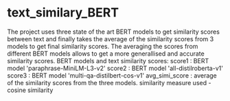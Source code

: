 # text_similary_BERT
The project uses three state of the art BERT models to get similarity scores between text and finally takes the average of the similarity scores from 3 models to get final similarity scores. The averaging the scores from different BERT models allows to get a more generallised and accurate similarity  scores.
BERT models and text similarity scores:
       score1 : BERT model 'paraphrase-MiniLM-L3-v2'
       score2 : BERT model 'all-distilroberta-v1'
       score3 : BERT model 'multi-qa-distilbert-cos-v1'
       avg_simi_score : average of the similarity scores from the three models.
       similarity measure used - cosine similarity
